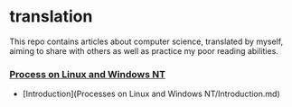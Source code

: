 # translation

This repo contains articles about computer science, translated by myself, aiming to share with others as well as practice my poor reading abilities.

### [Process on Linux and Windows NT](http://www.tldp.org/LDP/LG/issue23/flower/page1.html)

* [Introduction](Processes on Linux and Windows NT/Introduction.md)